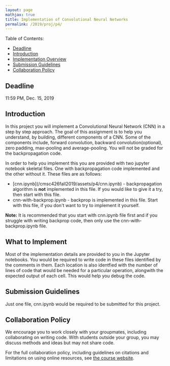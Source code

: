 ```yaml
---
layout: page
mathjax: true
title: Implementation of Convolutional Neural Networks
permalink: /2019/proj/p4/
---
```


Table of Contents:
- [Deadline](#due)
- [Introduction](#intro)
- [Implementation Overview](#system_overview)
- [Submission Guidelines](#sub)
- [Collaboration Policy](#coll)

<a name='due'></a>
## Deadline 
11:59 PM, Dec. 15, 2019

<a name='intro'></a>
## Introduction
In this project you will implement a Convolutional Neural Network (CNN) in a step by step approach.  The goal of this assignment is to help you understand, by building, different components of a CNN. Some of the components include, forward convolution, backward convolution(optional), zero padding, max-pooling and average-pooling. You will not be graded for the backpropagation code.

In order to help you implement this you are provided with two jupyter notebook skeletal files. One with backpropagation code implemented and the other without it. These files are as follows: 

<ul>
  <li>[cnn.ipynb](/cmsc426fall2019/assets/p4/cnn.ipynb) - backpropagation algorithm is <b>not</b> implemented in this file. If you would like to give it a try, then start with this file. 
  </li>
  <li> cnn-with-backprop.ipynb - backprop is implemented in this file. Start with this file, if you don't want to try to implement it yourself.
  </li>
</ul>


<b> Note:</b> It is recommended that you start with cnn.ipynb file first and if you struggle with writing backprop code, then only use the cnn-with-backprop.ipynb file. 


<a name='system_overview'></a>
## What to Implement

Most of the implementation details are provided to you in the Jupyter notebooks. You would be required to write code in these files identified by the comments in them. Each location is also identfied with the number of lines of code that would be needed for a particular operation, alongwith the expected output of each cell. This would help you debug the code.
    

<a name='sub'></a>
## Submission Guidelines
Just one file, cnn.ipynb would be required to be submitted for this project.


<a name='coll'></a>
## Collaboration Policy
We encourage you to work closely with your groupmates, including collaborating on writing code.  With students outside your group, you may discuss methods and ideas but may not share code.  

For the full collaboration policy, including guidelines on citations and limitations on using online resources, see <a href="https://cmsc426fall2019.github.io/index.html">the course website</a>.
